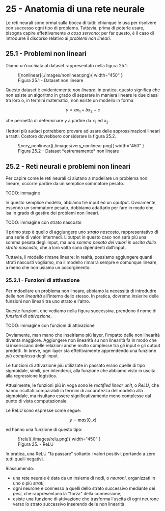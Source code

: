 # 25 - Anatomia di una rete neurale

Le reti neurali sono ormai sulla bocca di tutti: chiunque le usa per risolvere con successo ogni tipo di problema. Tuttavia, prima di poterle usare, bisogna capire effettivamente *a cosa servono*: per far questo, è il caso di introdurre il discorso relativo ai *problemi non lineari*.

## 25.1 - Problemi non lineari

Diamo un'occhiata al dataset rappresentato nella figura 25.1.

<figure markdown>
  ![nonlinear](./images/nonlinear.png){ width="450" }
  <figcaption>Figura 25.1 - Dataset non lineare</figcaption>
</figure>

Questo dataset è evidentemente *non lineare*: in pratica, questo significa che non esiste un algoritmo in grado di separare in maniera lineare le due classi tra loro o, in termini matematici, non esiste un modello in forma:

$$
y = ax_1 + bx_2 + c
$$

che permetta di determinare $y$ a partire da $x_1$ ed $x_2$.

I lettori più audaci potrebbero provare ad usare delle approssimazioni lineari a tratti. Costoro dovrebbero considerare la figura 25.2.

<figure markdown>
  ![very_nonlinear](./images/very_nonlinear.png){ width="450" }
  <figcaption>Figura 25.2 - Dataset *estremamente* non lineare</figcaption>
</figure>

## 25.2 - Reti neurali e problemi non lineari

Per capire come le reti neurali ci aiutano a modellare un problema non lineare, occorre partire da un semplice sommatore pesato.

TODO: immagine

In questo semplice modello, abbiamo tre input ed un oputput. Ovviamente, essendo un sommatore pesato, dobbiamo adattarlo per fare in modo che isa in grado di gestire dei problemi non lineari.

TODO: immagine con strato nascosto

Il primo step è quello di aggiungere uno *strato nascosto*, rappresentativo di una serie di valori intermedi. L'output in questo caso non sarà più una somma pesata degli input, ma *una somma pesata dei valori in uscita dallo strato nascosto*, che a loro volta sono dipendenti dall'input.

Tuttavia, il modello rimane lineare: in realtà, possiamo aggiungere quanti strati nascosti vogliamo, ma il modello rimarrà sempre e comunque lineare, a meno che non usiamo un accorgimento.

### 25.2.1 - Funzioni di attivazione

Per mdoellare un problema non lineare, abbiamo la necessità di introdudre delle *non linearità* all'interno dello stesso. In pratica, dovremo insierire delle funzioni non lineari tra uno strato e l'altro.

Queste funzioni, che vediamo nella figura successiva, prendono il nome di *funzioni di attivazione*.

TODO: immagine con funzioni di attivazione

Ovviamente, man mano che inseiriamo più layer, l'impatto delle non linearità diventa maggiore. Aggiungere non linearità su non linearità fa in modo che si inseriscano delle relazioni anche molto complesse tra gli input e gli output predetti. In breve, ogni layer sta effettivamente apprendendo una funzione *più complessa* degli input.

Le funzioni di attivazione più utilizzate in passato erano quelle di tipo sigmoidale, simili, per intenderci, alla funzione che abbiamo visto in uscita alla regressione logistica.

Attualmente, le funzioni più in voga sono le *rectified linear unit*, o *ReLU*, che hanno risultati comparabili in termini di accuratezza del modello alla sigmoidale, ma risultano essere significativamente meno complesse dal punto di vista computazionale.

Le ReLU sono espresse come segue:

$$
y = max(0, x)
$$

ed hanno una funzione di questo tipo:

<figure markdown>
  ![relu](./images/relu.png){ width="450" }
  <figcaption>Figura 25. - ReLU</figcaption>
</figure>

In pratica, una ReLU "fa passare" soltanto i valori positivi, portando a zero tutti quelli negativi.

Riassumendo:

* una rete neurale è data da un insieme di nodi, o *neuroni*, organizzati in uno o più *strati*;
* ogni neurone è connesso a quelli dello strato successivo mediante dei *pesi*, che rappresentano la "forza" della connessione;
* esiste una funzione di attivazione che trasforma l'uscita di ogni neurone verso lo strato successivo inserendo delle non linearità.
